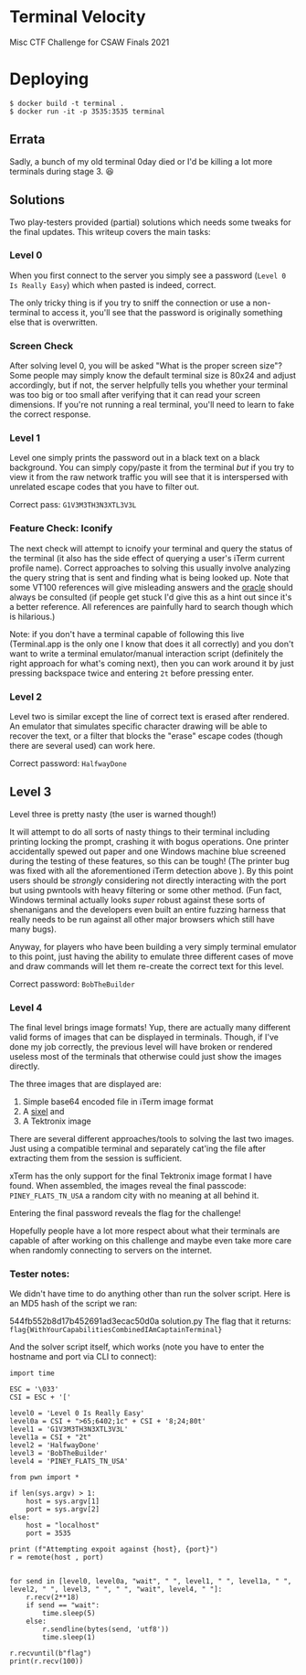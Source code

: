 # Terminal Velocity

Misc CTF Challenge for CSAW Finals 2021

# Deploying

```
$ docker build -t terminal .
$ docker run -it -p 3535:3535 terminal
```

## Errata

Sadly, a bunch of my old terminal 0day died or I'd be killing a lot more terminals during stage 3. 😆


## Solutions

Two play-testers provided (partial) solutions which needs some tweaks for the final updates. This writeup covers the main tasks:

### Level 0

When you first connect to the server you simply see a password (`Level 0 Is Really Easy`) which when pasted is indeed, correct.

The only tricky thing is if you try to sniff the connection or use a non-terminal to access it, you'll see that the password is originally something else that is overwritten.

### Screen Check

After solving level 0, you will be asked "What is the proper screen size"? Some people may simply know the default terminal size is 80x24 and adjust accordingly, but if not, the server helpfully tells you whether your terminal was too big or too small after verifying that it can read your screen dimensions. If you're not running a real terminal, you'll need to learn to fake the correct response.

### Level 1

Level one simply prints the password out in a black text on a black background. You can simply copy/paste it from the terminal _but_ if you try to view it from the raw network traffic you will see that it is interspersed with unrelated escape codes that you have to filter out. 

Correct pass: `G1V3M3TH3N3XTL3V3L`

### Feature Check: Iconify

The next check will attempt to icnoify your terminal and query the status of the terminal (it also has the side effect of querying a user's iTerm current profile name). Correct approaches to solving this usually involve analyzing the query string that is sent and finding what is being looked up. Note that some VT100 references will give misleading answers and the [oracle](https://invisible-island.net/xterm/ctlseqs/ctlseqs.html) should always be consulted (if people get stuck I'd give this as a hint out since it's a better reference. All references are painfully hard to search though which is hilarious.)

Note: if you don't have a terminal capable of following this live (Terminal.app is the only one I know that does it all correctly) and you don't want to write a terminal emulator/manual interaction script (definitely the right approach for what's coming next), then you can work around it by just pressing backspace twice and entering `2t` before pressing enter.


### Level 2

Level two is similar except the line of correct text is erased after rendered. An emulator that simulates specific character drawing will be able to recover the text, or a filter that blocks the "erase" escape codes (though there are several used) can work here.

Correct password: `HalfwayDone`


## Level 3

Level three is pretty nasty (the user is warned though!)

It will attempt to do all sorts of nasty things to their terminal including printing locking the prompt, crashing it with bogus operations. One printer accidentally spewed out paper and one Windows machine blue screened during the testing of these features, so this can be tough! (The printer bug was fixed with all the aforementioned iTerm detection above ). By this point users should be _strongly_ considering not directly interacting with the port but using pwntools with heavy filtering or some other method. (Fun fact, Windows terminal actually looks _super_ robust against these sorts of shenanigans and the developers even built an entire fuzzing harness that really needs to be run against all other major browsers which still have many bugs).

Anyway, for players who have been building a very simply terminal emulator to this point, just having the ability to emulate three different cases of move and draw commands will let them re-create the correct text for this level.

Correct password: `BobTheBuilder`

### Level 4

The final level brings image formats! Yup, there are actually many different valid forms of images that can be displayed in terminals. Though, if I've done my job correctly, the previous level will have broken or rendered useless most of the terminals that otherwise could just show the images directly.

The three images that are displayed are:
1) Simple base64 encoded file in iTerm image format
2) A [sixel](https://en.wikipedia.org/wiki/Sixel)
and
3) A Tektronix image

There are several different approaches/tools to solving the last two images. Just using a compatible terminal and separately cat'ing the file after extracting them from the session is sufficient. 

xTerm has the only support for the final Tektronix image format I have found. When assembled, the images reveal the final passcode: `PINEY_FLATS_TN_USA` a random city with no meaning at all behind it.


Entering the final password reveals the flag for the challenge!

Hopefully people have a lot more respect about what their terminals are capable of after working on this challenge and maybe even take more care when randomly connecting to servers on the internet. 




### Tester notes:

We didn't have time to do anything other than run the solver script. Here is an MD5 hash of the script we ran:

544fb552b8d17b452691ad3ecac50d0a  solution.py
The flag that it returns:
`flag{WithYourCapabilitiesCombinedIAmCaptainTerminal}`

And the solver script itself, which works (note you have to enter the hostname and port via CLI to connect):
```
import time

ESC = '\033'
CSI = ESC + '['

level0 = 'Level 0 Is Really Easy'
level0a = CSI + ">65;6402;1c" + CSI + '8;24;80t'
level1 = 'G1V3M3TH3N3XTL3V3L'
level1a = CSI + "2t"
level2 = 'HalfwayDone'
level3 = 'BobTheBuilder'
level4 = 'PINEY_FLATS_TN_USA'

from pwn import *

if len(sys.argv) > 1:
    host = sys.argv[1]
    port = sys.argv[2]
else:
    host = "localhost"
    port = 3535

print (f"Attempting expoit against {host}, {port}")
r = remote(host , port)


for send in [level0, level0a, "wait", " ", level1, " ", level1a, " ", level2, " ", level3, " ", " ", "wait", level4, " "]:
    r.recv(2**18)
    if send == "wait":
        time.sleep(5)
    else:
        r.sendline(bytes(send, 'utf8'))
        time.sleep(1)

r.recvuntil(b"flag")
print(r.recv(100))
```


